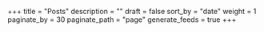 +++
title = "Posts"
description = ""
draft = false
sort_by = "date"
weight = 1
paginate_by = 30
paginate_path = "page"
generate_feeds = true
+++
